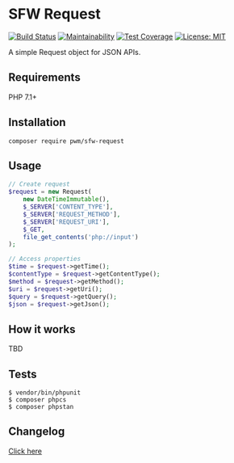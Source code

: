 # SFW Request

[![Build Status](https://travis-ci.org/pwm/sfw-request.svg?branch=master)](https://travis-ci.org/pwm/sfw-request)
[![Maintainability](https://api.codeclimate.com/v1/badges/0a7d27ee12f89ed10dce/maintainability)](https://codeclimate.com/github/pwm/sfw-request/maintainability)
[![Test Coverage](https://api.codeclimate.com/v1/badges/0a7d27ee12f89ed10dce/test_coverage)](https://codeclimate.com/github/pwm/sfw-request/test_coverage)
[![License: MIT](https://img.shields.io/badge/License-MIT-yellow.svg)](https://opensource.org/licenses/MIT)

A simple Request object for JSON APIs.

## Requirements

PHP 7.1+

## Installation

    composer require pwm/sfw-request

## Usage

```php
// Create request
$request = new Request(
    new DateTimeImmutable(),
    $_SERVER['CONTENT_TYPE'],
    $_SERVER['REQUEST_METHOD'],
    $_SERVER['REQUEST_URI'],
    $_GET,
    file_get_contents('php://input')
);

// Access properties
$time = $request->getTime();
$contentType = $request->getContentType();
$method = $request->getMethod();
$uri = $request->getUri();
$query = $request->getQuery();
$json = $request->getJson();
```

## How it works

TBD

## Tests

	$ vendor/bin/phpunit
	$ composer phpcs
	$ composer phpstan

## Changelog

[Click here](changelog.md)
